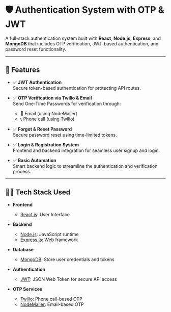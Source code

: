 # 🛡️ Authentication System with OTP & JWT

A full-stack authentication system built with **React**, **Node.js**, **Express**, and **MongoDB** that includes OTP verification, JWT-based authentication, and password reset functionality.

---

## 🚀 Features

- ✅ **JWT Authentication**  
  Secure token-based authentication for protecting API routes.

- ✅ **OTP Verification via Twilio & Email**  
  Send One-Time Passwords for verification through:
  - 📧 Email (using NodeMailer)
  - 📞 Phone call (using Twilio)

- ✅ **Forgot & Reset Password**  
  Secure password reset using time-limited tokens.

- ✅ **Login & Registration System**  
  Frontend and backend integration for seamless user signup and login.

- ✅ **Basic Automation**  
  Smart backend logic to streamline the authentication and verification process.

---

## 🧑‍💻 Tech Stack Used

- **Frontend**
  - [React.js](https://reactjs.org/): User Interface

- **Backend**
  - [Node.js](https://nodejs.org/): JavaScript runtime
  - [Express.js](https://expressjs.com/): Web framework

- **Database**
  - [MongoDB](https://www.mongodb.com/): Store user credentials and tokens

- **Authentication**
  - [JWT](https://jwt.io/): JSON Web Token for secure API access

- **OTP Services**
  - [Twilio](https://www.twilio.com/): Phone call-based OTP
  - [NodeMailer](https://nodemailer.com/): Email-based OTP


